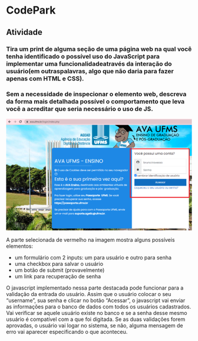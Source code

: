# CodePark 

## Atividade 
### Tira um print de alguma seção de uma página web na qual você tenha identificado o possível uso do JavaScript para implementar uma funcionalidadeatravés da interação do usuário(em outraspalavras, algo que não daria para fazer apenas com HTML e CSS).

### Sem a necessidade de inspecionar o elemento web, descreva da forma mais detalhada possível o comportamento que leva você a acreditar que seria necessário o uso de JS. 

![image](https://raw.githubusercontent.com/brunonavarone/Proz/main/Atividades_CodePark/Atividade_01_JS/imagem_ava_descricao.png)

A parte selecionada de vermelho na imagem mostra alguns possíveis elementos:

* um formulário com 2 inputs: um para usuário e outro para senha
* uma checkbox para salvar o usuário 
* um botão de submit (provavelmente)
* um link para recuperação de senha 

O javascript implementado nessa parte destacada pode funcionar para a validação da entrada do usuário. Assim que o usuário colocar o seu “username”, sua senha e clicar no botão “Acessar”, o javascript vai enviar as informações para o banco de dados com todos os usuários cadastrados. Vai verificar se aquele usuário existe no banco e se a senha desse mesmo usuário é compatível com a que foi digitada. 
Se as duas validações forem aprovadas, o usuário vai logar no sistema, se não, alguma mensagem de erro vai aparecer especificando o que aconteceu. 
